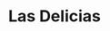 ---
title: "Las Delicias"
url: /ciudad-autonoma-de-buenos-aires/las-delicias-palpa/
shop: panadería
---
